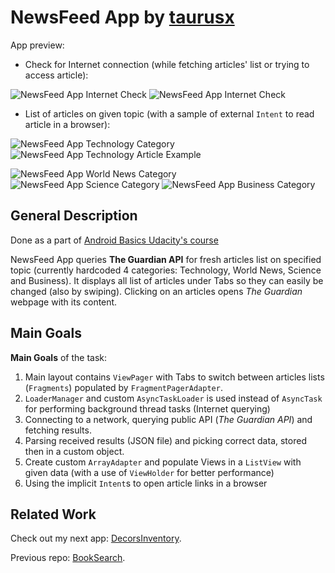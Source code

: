 # NewsFeed App by [taurusx](https://taurusx.github.io/)

App preview:

- Check for Internet connection (while fetching articles' list or trying to access article):

![NewsFeed App Internet Check][screenshot-1] ![NewsFeed App Internet Check][screenshot-2]

- List of articles on given topic (with a sample of external `Intent` to read article in a browser):

![NewsFeed App Technology Category][screenshot-3] ![NewsFeed App Technology Article Example][screenshot-4] 

![NewsFeed App World News Category][screenshot-5] ![NewsFeed App Science Category][screenshot-6] 
![NewsFeed App Business Category][screenshot-7]

## General Description

Done as a part of [Android Basics Udacity's course][udacity-course]

NewsFeed App queries **The Guardian API** for fresh articles list on specified topic (currently hardcoded 4 categories: Technology, World News, Science and Business). It displays all list of articles under Tabs so they can easily be changed (also by swiping). Clicking on an articles opens *The Guardian* webpage with its content.

## Main Goals

**Main Goals** of the task:
1. Main layout contains `ViewPager` with Tabs to switch between articles lists (`Fragments`) populated by `FragmentPagerAdapter`.
2. `LoaderManager` and custom `AsyncTaskLoader` is used instead of `AsyncTask` for performing background thread tasks (Internet querying)
3. Connecting to a network, querying public API (*The Guardian API*) and fetching results.
4. Parsing received results (JSON file) and picking correct data, stored then in a custom object.
5. Create custom `ArrayAdapter` and populate Views in a `ListView` with given data (with a use of `ViewHolder` for better performance)
6. Using the implicit `Intent`s to open article links in a browser

## Related Work

Check out my next app: [DecorsInventory][decors-inventory].

Previous repo: [BookSearch][book-search].

[udacity-course]: https://eu.udacity.com/course/android-basics-nanodegree-by-google--nd803
[screenshot-1]: https://raw.githubusercontent.com/taurusx/news-feed/gh-pages/assets/images/news-feed-screenshot-1.png
[screenshot-2]: https://raw.githubusercontent.com/taurusx/news-feed/gh-pages/assets/images/news-feed-screenshot-2.png
[screenshot-3]: https://raw.githubusercontent.com/taurusx/news-feed/gh-pages/assets/images/news-feed-screenshot-3.png
[screenshot-4]: https://raw.githubusercontent.com/taurusx/news-feed/gh-pages/assets/images/news-feed-screenshot-4.png
[screenshot-5]: https://raw.githubusercontent.com/taurusx/news-feed/gh-pages/assets/images/news-feed-screenshot-5.png
[screenshot-6]: https://raw.githubusercontent.com/taurusx/news-feed/gh-pages/assets/images/news-feed-screenshot-6.png
[screenshot-7]: https://raw.githubusercontent.com/taurusx/news-feed/gh-pages/assets/images/news-feed-screenshot-7.png
[decors-inventory]: https://github.com/taurusx/decors-inventory
[book-search]: https://github.com/taurusx/book-search

